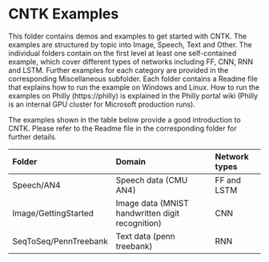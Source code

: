 # CNTK Examples

This folder contains demos and examples to get started with CNTK.
The examples are structured by topic into Image, Speech, Text and Other.
The individual folders contain on the first level at least one self-contained example,
which cover different types of networks including FF, CNN, RNN and LSTM.
Further examples for each category are provided in the corresponding Miscellaneous subfolder.
Each folder contains a Readme file that explains how to run the example on Windows and Linux. 
How to run the examples on Philly (https://philly) is explained in the Philly portal wiki 
(Philly is an internal GPU cluster for Microsoft production runs).

The examples shown in the table below provide a good introduction to CNTK.
Please refer to the Readme file in the corresponding folder for further details.

|Folder                   | Domain                                           | Network types   |
|:------------------------|:-------------------------------------------------|:----------------|
|Speech/AN4               | Speech data (CMU AN4)                            | FF and LSTM
|Image/GettingStarted     | Image data (MNIST handwritten digit recognition) | CNN 
|SeqToSeq/PennTreebank    | Text data (penn treebank)                        | RNN
